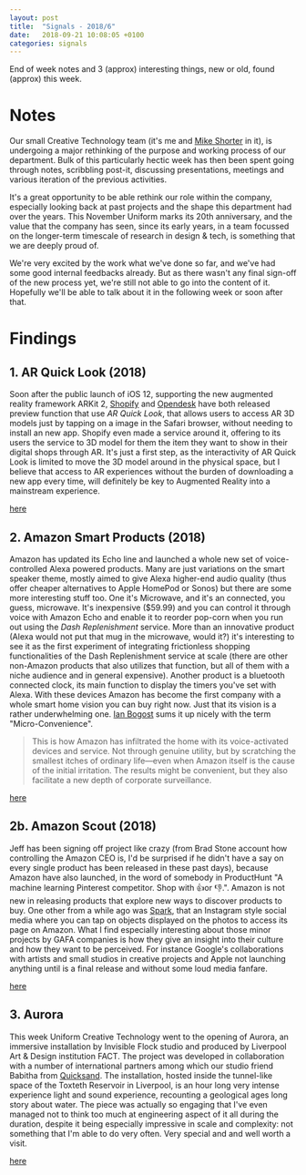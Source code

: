 ```yaml
---
layout: post
title:  "Signals - 2018/6"
date:   2018-09-21 10:08:05 +0100
categories: signals
---
```



End of week notes and 3 (approx) interesting things, new or old, found (approx) this week.

# Notes

Our small Creative Technology team (it's me and [Mike Shorter](https://twitter.com/michaelshorter) in it), is undergoing a major rethinking of the purpose and working process of our department. Bulk of this particularly hectic week has then been spent going through notes, scribbling post-it, discussing presentations, meetings and various iteration of the previous activities.

It's a great opportunity to be able rethink our role within the company, especially looking back at past projects and the shape this department had over the years. This November Uniform marks its 20th anniversary, and the value that the company has seen, since its early years, in a team focussed on the longer-term timescale of research in design & tech, is something that we are deeply proud of.

We're very excited by the work what we've done so far, and we've had some good internal feedbacks already. But as there wasn't any final sign-off of the new process yet, we're still not able to go into the content of it. Hopefully we'll be able to talk about it in the following week or soon after that.


# Findings

## 1. AR Quick Look (2018)

Soon after the public launch of iOS 12, supporting the new augmented reality framework ARKit 2, [Shopify](https://www.shopify.co.uk/ar) and [Opendesk](https://www.opendesk.cc/blog/augmented-reality-meets-distributed-manufacturing) have both released preview function that use _AR Quick Look_, that allows users to access AR 3D models just by tapping on a image in the Safari browser, without needing to install an new app. Shopify even made a service around it, offering to its users the service to 3D model for them the item they want to show in their digital shops through AR. It's just a first step, as the interactivity of AR Quick Look is limited to move the 3D model around in the physical space, but I believe that access to AR experiences without the burden of downloading a new app every time, will definitely be key to Augmented Reality into a mainstream experience.

[here](https://developer.apple.com/arkit/gallery/)

## 2. Amazon Smart Products (2018)

Amazon has updated its Echo line and launched a whole new set of voice-controlled Alexa powered products. Many are just variations on the smart speaker theme, mostly aimed to give Alexa higher-end audio quality (thus offer cheaper alternatives to Apple HomePod or Sonos) but there are some more interesting stuff too. One it's Microwave, and it's an connected, you guess, microwave. It's inexpensive ($59.99) and you can control it through voice with Amazon Echo and enable it to reorder pop-corn when you run out using the _Dash Replenishment_ service. More than an innovative product (Alexa would not put that mug in the microwave, would it?) it's interesting to see it as the first experiment of integrating frictionless shopping functionalities of the Dash Replenishment service at scale (there are other non-Amazon products that also utilizes that function, but all of them with a niche audience and in general expensive). Another product is a bluetooth connected clock, its main function to display the timers you've set with Alexa. With these devices Amazon has become the first company with a whole smart home vision you can buy right now. Just that its vision is a rather underwhelming one. [Ian Bogost](https://www.theatlantic.com/technology/archive/2018/09/amazon-is-invading-your-home-with-micro-convenience/571015/) sums it up nicely with the term "Micro-Convenience".

> This is how Amazon has infiltrated the home with its voice-activated devices and service. Not through genuine utility, but by scratching the smallest itches of ordinary life—even when Amazon itself is the cause of the initial irritation. The results might be convenient, but they also facilitate a new depth of corporate surveillance.


[here](https://qz.com/1397410/amazon-announced-more-than-a-dozen-new-products-today-heres-what-matters/)

## 2b. Amazon Scout (2018)

Jeff has been signing off project like crazy (from Brad Stone account how controlling the Amazon CEO is, I'd be surprised if he didn't have a say on every single product has been released in these past days), because Amazon have also launched, in the word of somebody in ProductHunt "A machine learning Pinterest competitor. Shop with 👍or 👎.". Amazon is not new in releasing products that explore new ways to discover products to buy. One other from a while ago was [Spark](https://www.amazon.com/Spark), that an Instagram style social media where you can tap on objects displayed on the photos to access its page on Amazon. What I find especially interesting about those minor projects by GAFA companies is how they give an insight into their culture and how they want to be perceived. For instance Google's collaborations with artists and small studios in creative projects and Apple not launching anything until is a final release and without some loud media fanfare.

[here](https://www.amazon.com/scout/)

## 3. Aurora

This week Uniform Creative Technology went to the opening of Aurora, an immersive installation by Invisible Flock studio and produced by Liverpool Art & Design institution FACT. The project was developed in collaboration with a number of international partners among which our studio friend Babitha from [Quicksand](https://quicksand.co.in/). The installation, hosted inside the tunnel-like space of the Toxteth Reservoir in Liverpool, is an hour long very intense experience light and sound experience, recounting a geological ages long story about water. The piece was actually so engaging that I've even managed not to think too much at engineering aspect of it all during the duration, despite it being especially impressive in scale and complexity: not something that I'm able to do very often. Very special and and well worth a visit.

[here](https://www.fact.co.uk/projects/aurora.aspx)
